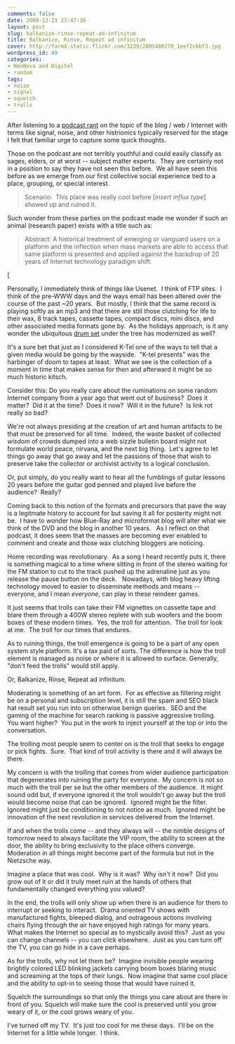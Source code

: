 ```yaml
---
comments: false
date: 2008-12-21 23:47:16
layout: post
slug: balkanize-rinse-repeat-ad-infinitum
title: Balkanize, Rinse, Repeat ad infinitum
cover: http://farm4.static.flickr.com/3239/2805480270_1eef2cbbf3.jpg
wordpress_id: 49
categories:
- NeoNova and Digitel
- random
tags:
- noise
- signal
- squelch
- trolls
---
```


After listening to a [podcast rant](http://gillmorgang.techcrunch.com/2008/12/20/gillmor-gang-122008/) on the topic of the blog / web / Internet with terms like signal, noise, and other histrionics typically reserved for the stage I felt that familiar urge to capture some quick thoughts.

Those on the podcast are not terribly youthful and could easily classify as sages, elders, or at worst -- subject matter experts.  They are certainly not in a position to say they have not seen this before.  We all have seen this before as we emerge from our first collective social experience tied to a place, grouping, or special interest.


> Scenario:  This place was really cool before [_insert influx type_] showed up and ruined it.


Such wonder from these parties on the podcast made me wonder if such an animal (research paper) exists with a title such as:


> Abstract: A historical treatment of emerging or vanguard users on a platform and the inflection when mass markets are able to access that same platform is presented and applied against the backdrop of 20 years of Internet technology paradigm shift.


[


Personally, I immediately think of things like Usenet.  I think of FTP sites.  I think of the pre-WWW days and the ways email has been altered over the course of the past ~20 years.  But mostly, I think that the same record is playing softly as an mp3 and that there are still those clutching for life to their wax, 8 track tapes, cassette tapes, compact discs, mini discs, and other associated media formats gone by.  As the holidays approach, is it any wonder the ubiquitous [drum set](http://viodi.com/2008/12/17/drum/) under the tree has modernized as well?

It's a sure bet that just as I considered K-Tel one of the ways to tell that a given media would be going by the wayside.  "K-tel presents" was the harbinger of doom to tapes at least.  What we see is the collection of a moment in time that makes sense for then and afterward it might be so much historic kitsch.

Consider this: Do you really care about the ruminations on some random Internet company from a year ago that went out of business?  Does it matter?  Did it at the time?  Does it now?  Will it in the future?  Is link rot really so bad?

We're not always presiding at the creation of art and human artifacts to be that must be preserved for all time.  Indeed, the waste basket of collected _wisdom_ of crowds dumped into a web sizzle bulletin board might not formulate world peace, nirvana, and the next big thing.  Let's agree to let things go away that go away and let the passions of those that wish to preserve take the collector or archivist activity to a logical conclusion.

Or, put simply, do you really want to hear all the fumblings of guitar lessons 20 years before the guitar god penned and played live before the audience?  Really?

Coming back to this notion of the formats and precursors that pave the way is a legitmate history to account for but saving it all for posterity might not be.  I have to wonder how Blue-Ray and microformat blog will alter what we think of the DVD and the blog in another 10 years.   As I reflect on that podcast, it does seem that the masses are becoming ever enabled to comment and create and those wax clutching bloggers are noticing.

Home recording was revolutionary.  As a song I heard recently puts it, there is something magical to a time where sitting in front of the stereo waiting for the FM station to cut to the track pushed up the adrenaline just as you release the pause button on the deck.   Nowadays, with blog heavy lifting technology moved to easier to disseminate methods and means -- everyone, and I mean _everyone_, can play in these reindeer games.

It just seems that trolls can take their FM vignettes on cassette tape and blare them through a 400W stereo replete with sub woofers and the boom boxes of these modern times.  Yes, the troll for attention.  The troll for look at me.  The troll for our times that endures.

As to ruining things, the troll emergence is going to be a part of any open system style platform. It's a tax paid of sorts. The difference is how the troll element is managed as noise or where it is allowed to surface. Generally, "don't feed the trolls" would still apply.

Or, Balkanize, Rinse, Repeat ad infinitum.

Moderating is something of an art form.  For as effective as filtering might be on a personal and subscription level, it is still the spam and SEO black hat result set you run into on otherwise benign queries.  SEO and the gaming of the machine for search ranking is passive aggressive trolling.  You want higher?  You put in the work to inject yourself at the top or into the conversation.

The trolling most people seem to center on is the troll that seeks to engage or pick fights.  Sure.  That kind of troll activity is there and it will always be there.

My concern is with the trolling that comes from wider audience participation that degenerates into ruining the party for everyone.  My concern is not so much with the troll per se but the other members of the audience.  It might sound odd but, if everyone ignored it the troll wouldn't go away but the troll would become noise that can be ignored.  Ignored might be the filter.  Ignored might just be conditioning to not notice as much.  Ignored might be innovation of the next revolution in services delivered from the Internet.

If and when the trolls come -- and they always will -- the nimble designs of tomorrow need to always facilitate the VIP room, the ability to screen at the door, the ability to bring exclusivity to the place others converge.  Moderation in all things might become part of the formula but not in the Nietzsche way.

Imagine a place that was cool.  Why is it was?  Why isn't it now?  Did you grow out of it or did it truly meet ruin at the hands of others that fundamentally changed everything you valued?

In the end, the trolls will only show up when there is an audience for them to interrupt or seeking to interact.  Drama oriented TV shows with manufactured fights, bleeped dialog, and outrageous actions involving chairs flying through the air have enjoyed high ratings for many years.  What makes the Internet so special as to mystically avoid this?  Just as you can change channels -- you can click elsewhere.  Just as you can turn off the TV, you can go hide in a cave perhaps.

As for the trolls, why not let them be?  Imagine invisible people wearing brightly colored LED blinking jackets carrying boom boxes blaring music and screaming at the tops of their lungs.  Now imagine that same cool place and the ability to opt-in to seeing those that would have ruined it.

Squelch the surroundings so that only the things you care about are there in front of you. Squelch will make sure the cool is preserved until you grow weary of it, or the cool grows weary of you.

I've turned off my TV.  It's just too cool for me these days.  I'll be on the Internet for a little while longer.  I think.
